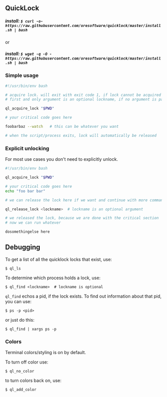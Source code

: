 

## QuickLock

##### <i>install</i>: `$ curl -o- https://raw.githubusercontent.com/oresoftware/quicklock/master/install.sh | bash`

or

##### <i>install</i>: `$ wget -q -O - https://raw.githubusercontent.com/oresoftware/quicklock/master/install.sh | bash`


### Simple usage

```bash
#!/usr/bin/env bash

# acquire lock. will exit with exit code 1, if lock cannot be acquired the first time
# first and only argument is an optional lockname, if no argument is passed, $PWD will be used as a good default.

ql_acquire_lock "$PWD"  

# your critical code goes here

foobarbaz --watch   # this can be whatever you want

# when the script/process exits, lock will automatically be released

```

### Explicit unlocking

For most use cases you don't need to explicitly unlock.

```bash
#!/usr/bin/env bash

ql_acquire_lock "$PWD" 

# your critical code goes here
echo "foo bar bar"

# we can release the lock here if we want and continue with more commands 

ql_release_lock <lockname>  # lockname is an optional argument

# we released the lock, because we are done with the critical section
# now we can run whatever

dosomethingelse here


```

## Debugging

To get a list of all the quicklock locks that exist, use:

`$ ql_ls`

To determine which process holds a lock, use:

`$ ql_find <lockname>  # lockname is optional`

`ql_find` echos a pid, if the lock exists. To find out information about that pid, you can use:

`$ ps -p <pid>`

or just do this:

`$ ql_find | xargs ps -p`


### Colors

Terminal colors/styling is on by default.

To turn off color use:

`$ ql_no_color`

to turn colors back on, use:

`$ ql_add_color`







